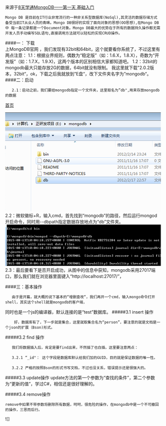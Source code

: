 来源于[8天学通MongoDB——第一天 基础入门](http://www.cnblogs.com/huangxincheng/archive/2012/02/18/2356595.html)
    
    Mongo DB 是目前在IT行业非常流行的一种非关系型数据库(NoSql),其灵活的数据存储方式备受当前IT从业人员的青睐。Mongo DB很好的实现了面向对象的思想(OO思想),在Mongo DB中 每一条记录都是一个Document对象。Mongo DB最大的优势在于所有的数据持久操作都无需开发人员手动编写SQL语句,直接调用方法就可以轻松的实现CRUD操作。

####一： 下载<br>
      上MongoDB官网 ，我们发现有32bit和64bit，这个就要看你系统了，不过这里有两点注意：
          1.1：根据业界规则，偶数为“稳定版”（如：1.6.X，1.8.X），奇数为“开发版”（如：1.7.X，1.9.X)，这两个版本的区别相信大家都知道吧。
          1.2：32bit的mongodb最大只能存放2G的数据，64bit就没有限制。
     我这里就下载"2.0.2版本，32bit“，ok，下载之后我就放到”E盘“，改下文件夹名字为”mongodb“。
####二：启动

       2.1：启动之前，我们要给mongodb指定一个文件夹，这里取名为”db",用来存放mongodb的数据
[首页](https://github.com/zhangdhu/blog/blob/master/index.md)



![](https://github.com/zhangdhu/blog/blob/master/img//5-1.png)
       2.2：微软徽标+R，输入cmd，首先找到“mongodb”的路径，然后运行mongod开启命令，同时用--dbpath指定数据存放地点为“db”文件夹。
![](https://github.com/zhangdhu/blog/blob/master/img/4-1.png)
      2.3：最后要看下是否开启成功，从图中的信息中获知，mongodb采用27017端口，那么我们就在浏览器里面键入“http://localhost:27017/”，

####三：基本操作

       由于是开篇，就大概的说下基本的“增删查改“，我们再开一个cmd，输入mongo命令打开shell，其实这个shell就是mongodb的客户端，
同时也是一个js的编译器，默认连接的是“test”数据库。
#####3.1  insert 操作

        好，数据库有了，下一步就是集合，这里就取集合名为“person”，要注意的就是文档是一个json的扩展（Bson)形式。 

#####3.2 find 操作

       我们将数据插入后，肯定是要find出来，不然插了也白插，这里要注意两点：

       3.2.1 “_id"： 这个字段是数据库默认给我们加的GUID，目的就是保证数据的唯一性。

       3.2.2 严格的按照Bson的形式书写文档，不过也没关系，错误提示还是很强大的。
#####3.3 update操作
      update方法的第一个参数为“查找的条件”，第二个参数为“更新的值”，学过C#，相信还是很好理解的。

#####3.4 remove操作

    remove中如果不带参数将删除所有数据，呵呵，很危险的操作，在mongodb中是一个不可撤回的操作，三思而后行。

![]